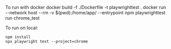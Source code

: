 To run with docker
docker build -f ./Dockerfile -t playwrighttest .
docker run --network host --rm -v $(pwd):/home/app/ --entrypoint npm playwrighttest run chrome_test

To run on local:

    npm install
    npx playwright test --project=chrome
